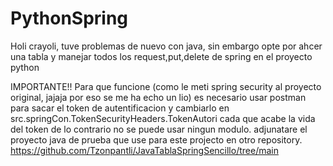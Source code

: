 # PythonSpring
Holi crayoli, tuve problemas de nuevo con java, sin embargo opte por ahcer una tabla y manejar todos los request,put,delete de spring en el proyecto python

IMPORTANTE!!
Para que funcione (como le meti spring security al proyecto original, jajaja por eso se me ha echo un lio)
es necesario usar postman para sacar el token de autentificacion y cambiarlo en src.springCon.TokenSecurityHeaders.TokenAutori cada que acabe la vida del token
de lo contrario no se puede usar ningun modulo. adjunatare el proyecto java de prueba que use para este projecto en otro repository.
https://github.com/Tzonpantli/JavaTablaSpringSencillo/tree/main
